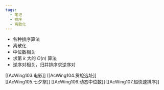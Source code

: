 ```yaml
---
tags:
  - 笔记
  - 排序
  - 离散化
---
```

- 各种排序算法
- 离散化
- 中位数相关
- 求第 $k$ 大的 $O(n)$ 算法
- 逆序对相关，归并排序求逆序对

[[AcWing103.电影]]
[[AcWing104.货舱选址]]\
[[AcWing105.七夕祭]]
[[AcWing106.动态中位数]]
[[AcWing107.超快速排序]]
